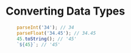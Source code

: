 # Converting Data Types
```js
	parseInt('34'); // 34 
	parseFloat('34.45'); // 34.45
	45.toString(); // '45'
	`${45}`; // '45'
```
